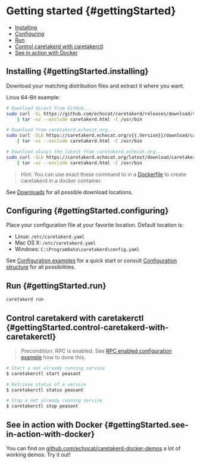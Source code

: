 # Getting started {#gettingStarted}

* [Installing](#gettingStarted.installing)
* [Configuring](#gettingStarted.configuring)
* [Run](#gettingStarted.run)
* [Control caretakerd with caretakerctl](#gettingStarted.control-caretakerd-with-caretakerctl)
* [See in action with Docker](#gettingStarted.see-in-action-with-docker)

## Installing {#gettingStarted.installing}

Download your matching distribution files and extract it where you want.

Linux 64-Bit example:
```bash
# Download direct from GitHub...
sudo curl -SL https://github.com/echocat/caretakerd/releases/download/v{{.Version}}/caretakerd-linux-amd64.tar.gz \
    | tar -xz --exclude caretakerd.html -C /usr/bin

# Download from caretakerd.echocat.org...   
sudo curl -SLk https://caretakerd.echocat.org/v{{.Version}}/download/caretakerd-linux-amd64.tar.gz \
    | tar -xz --exclude caretakerd.html -C /usr/bin

# Download always the latest from caretakerd.echocat.org...   
sudo curl -SLk https://caretakerd.echocat.org/latest/download/caretakerd-linux-amd64.tar.gz \
    | tar -xz --exclude caretakerd.html -C /usr/bin
```

> Hint: You can use exact these command to in a [Dockerfile](https://docs.docker.com/engine/reference/builder/)
> to create caretakerd in a docker container.

See [Downloads](#downloads) for all possible download locations.

## Configuring {#gettingStarted.configuring}

Place your configuration file at your favorite location. Default location is:

* Linux: ``/etc/caretakerd.yaml``
* Mac OS X: ``/etc/caretakerd.yaml``
* Windows: ``C:\ProgramData\caretakerd\config.yaml``

See [Configuration examples](#configuration.examples) for a quick start or consult [Configuration structure](#configuration.structure) for all possibilities.

## Run {#gettingStarted.run}

```bash
caretakerd run
```

## Control caretakerd with caretakerctl {#gettingStarted.control-caretakerd-with-caretakerctl}

> Precondition: RPC is enabled. See [RPC enabled configuration example](#configuration.examples.rpcEnabled) how to done this.

```bash
# Start a not already running service
$ caretakerctl start peasant

# Retrieve status of a service
$ caretakerctl status peasant

# Stop a not already running service
$ caretakerctl stop peasant
```

## See in action with Docker {#gettingStarted.see-in-action-with-docker}

You can find on [github.com/echocat/caretakerd-docker-demos](https://github.com/echocat/caretakerd-docker-demos) a lot of working demos. Try it out!